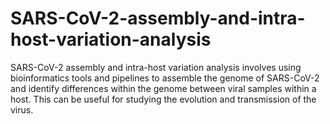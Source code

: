 # SARS-CoV-2-assembly-and-intra-host-variation-analysis
SARS-CoV-2 assembly and intra-host variation analysis involves using bioinformatics tools and pipelines to assemble the genome of SARS-CoV-2 and identify differences within the genome between viral samples within a host. This can be useful for studying the evolution and transmission of the virus.
